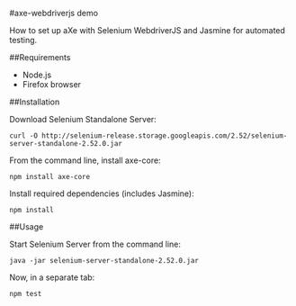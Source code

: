 #axe-webdriverjs demo

How to set up aXe with Selenium WebdriverJS and Jasmine for automated testing.

##Requirements
* Node.js
* Firefox browser

##Installation

Download Selenium Standalone Server:
```
curl -O http://selenium-release.storage.googleapis.com/2.52/selenium-server-standalone-2.52.0.jar
```

From the command line, install axe-core:
```
npm install axe-core
```

Install required dependencies (includes Jasmine):
```
npm install
```

##Usage

Start Selenium Server from the command line:
```
java -jar selenium-server-standalone-2.52.0.jar
```

Now, in a separate tab:
```
npm test
```